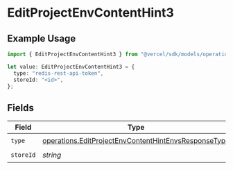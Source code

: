 # EditProjectEnvContentHint3

## Example Usage

```typescript
import { EditProjectEnvContentHint3 } from "@vercel/sdk/models/operations/editprojectenv.js";

let value: EditProjectEnvContentHint3 = {
  type: "redis-rest-api-token",
  storeId: "<id>",
};
```

## Fields

| Field                                                                                                                        | Type                                                                                                                         | Required                                                                                                                     | Description                                                                                                                  |
| ---------------------------------------------------------------------------------------------------------------------------- | ---------------------------------------------------------------------------------------------------------------------------- | ---------------------------------------------------------------------------------------------------------------------------- | ---------------------------------------------------------------------------------------------------------------------------- |
| `type`                                                                                                                       | [operations.EditProjectEnvContentHintEnvsResponseType](../../models/operations/editprojectenvcontenthintenvsresponsetype.md) | :heavy_check_mark:                                                                                                           | N/A                                                                                                                          |
| `storeId`                                                                                                                    | *string*                                                                                                                     | :heavy_check_mark:                                                                                                           | N/A                                                                                                                          |